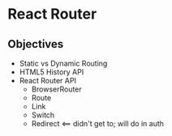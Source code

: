 React Router
============

## Objectives

- Static vs Dynamic Routing
- HTML5 History API
- React Router API
  - BrowserRouter
  - Route
  - Link
  - Switch
  - Redirect <== didn't get to; will do in auth
